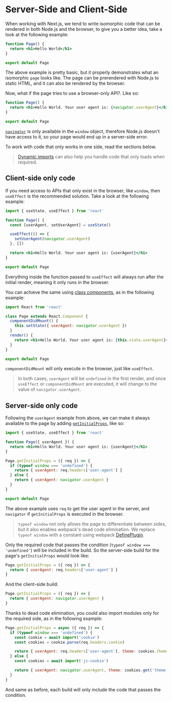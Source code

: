 # Server-Side and Client-Side

When working with Next.js, we tend to write isomorphic code that can be rendered in both Node.js and the browser, to give you a better idea, take a look at the following example:

```jsx
function Page() {
  return <h1>Hello World</h1>
}

export default Page
```

The above example is pretty basic, but it properly demonstrates what an isomorphic `page` looks like. The page can be prerendered with Node.js to static HTML, and it can also be rendered by the browser.

Now, what if the page tries to use a browser-only API?. Like so:

```jsx
function Page() {
  return <h1>Hello World. Your user agent is: {navigator.userAgent}</h1>
}

export default Page
```

[`navigator`](https://developer.mozilla.org/en-US/docs/Web/API/Window/navigator) is only available in the `window` object, therefore Node.js doesn't have access to it, so your page would end up in a server-side error.

To work with code that only works in one side, read the sections below.

> [Dynamic imports](https://www.notion.so/zeithq/Dynamic-Import-54ba1c80c36b48a1a783cd39df4afebe) can also help you handle code that only loads when required.

## Client-side only code

If you need access to APIs that only exist in the browser, like `window`, then `useEffect` is the recommended solution. Take a look at the following example:

```jsx
import { useState, useEffect } from 'react'

function Page() {
  const [userAgent, setUserAgent] = useState()

  useEffect(() => {
    setUserAgent(navigator.userAgent)
  }, [])

  return <h1>Hello World. Your user agent is: {userAgent}</h1>
}

export default Page
```

Everything inside the function passed to `useEffect` will always run after the initial render, meaning it only runs in the browser.

You can achieve the same using [class components](https://reactjs.org/docs/react-component.html), as in the following example:

```jsx
import React from 'react'

class Page extends React.Component {
  componentDidMount() {
    this.setState({ userAgent: navigator.userAgent })
  }
  render() {
    return <h1>Hello World. Your user agent is: {this.state.userAgent}</h1>
  }
}

export default Page
```

`componentDidMount` will only execute in the browser, just like `useEffect`.

> In both cases, `userAgent` will be `undefined` in the first render, and once `useEffect` or `componentDidMount` are executed, it will change to the value of `navigator.userAgent`.

## Server-side only code

Following the `userAgent` example from above, we can make it always available to the page by adding [`getInitialProps`](https://www.notion.so/zeithq/SSR-with-getInitialProps-1a3c793f0b8542b99a87d48dcd56f5ba), like so:

```jsx
import { useState, useEffect } from 'react'

function Page({ userAgent }) {
  return <h1>Hello World. Your user agent is: {userAgent}</h1>
}

Page.getInitialProps = ({ req }) => {
  if (typeof window === 'undefined') {
    return { userAgent: req.headers['user-agent'] }
  } else {
    return { userAgent: navigator.userAgent }
  }
}

export default Page
```

The above example uses `req` to get the user agent in the server, and `navigator` if `getInitialProps` is executed in the browser.

> `typeof window` not only allows the page to differentiate between sides, but it also enables webpack's dead code elimination. We replace `typeof window` with a constant using webpack [DefinePlugin](https://webpack.js.org/plugins/define-plugin/).

Only the required code that passes the condition (`typeof window === 'undefined'`) will be included in the build. So the server-side build for the page's `getInitialProps` would look like:

```jsx
Page.getInitialProps = ({ req }) => {
  return { userAgent: req.headers['user-agent'] }
}
```

And the client-side build:

```jsx
Page.getInitialProps = ({ req }) => {
  return { userAgent: navigator.userAgent }
}
```

Thanks to dead code elimination, you could also import modules only for the required side, as in the following example:

```jsx
Page.getInitialProps = async ({ req }) => {
  if (typeof window === 'undefined') {
    const cookie = await import('cookie')
    const cookies = cookie.parse(req.headers.cookie)

    return { userAgent: req.headers['user-agent'], theme: cookies.theme }
  } else {
    const cookies = await import('js-cookie')

    return { userAgent: navigator.userAgent, theme: cookies.get('theme') }
  }
}
```

And same as before, each build will only include the code that passes the condition.

